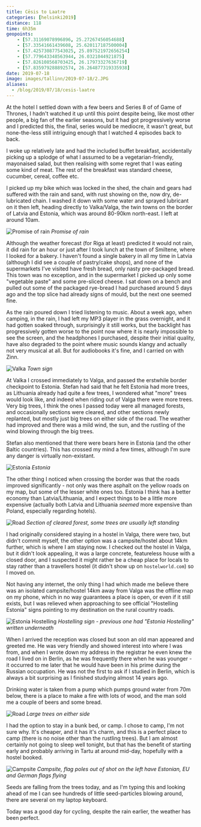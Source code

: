 ```yaml
--- 
title: Cēsis to Laatre
categories: [helsinki2019]
distance: 118
time: 6h35m
geopoints:
    - [57.31169078996896, 25.27267456054688]
    - [57.33541661439608, 25.620117187500004]
    - [57.425730877543025, 25.897521972656254]
    - [57.779643348563944, 26.0321044921875]
    - [57.826108568703425, 26.17973327636719]
    - [57.835979288892574, 26.264877319335938]
date: 2019-07-18
image: images/tallinn/2019-07-18/2.JPG
aliases:
  - /blog/2019/07/18/cesis-laatre
---
```


At the hotel I settled down with a few beers and Series 8 of of Game of
Thrones, I hadn't watched it up until this point despite being, like most
other people, a big fan of the earlier seasons, but it had got progressively
worse and I predicted this, the final, series would be mediocre, it wasn't
great, but none-the-less still intriguing enough that I watched 4 episodes
back to back.

I woke up relatively late and had the included buffet breakfast, accidentally
picking up a splodge of what I assumed to be a vegetarian-friendly, mayonaised
salad, but then realising with some regret that I was eating some kind of
meat. The rest of the breakfast was standard cheese, cucumber, cereal, coffee
etc.

I picked up my bike which was locked in the shed, the chain and gears had
suffered with the rain and sand, with rust showing on the, now dry,
de-lubricated chain. I washed it down with some water and sprayed lubricant on
it then left, heading directly to Valka/Valga, the twin towns on the border of
Latvia and Estonia, which was around 80-90km north-east. I left at around
10am.

![Promise of rain](/images/tallinn/2019-07-18/1.JPG)
*Promise of rain*

Although the weather forecast (for Riga at least) predicted it would not rain,
it did rain for an hour or just after I took lunch at the town of Smiltene,
where I looked for a bakery. I haven't found a single bakery in all my time in
Latvia (although I did see a couple of pastry/cake shops), and none of the
supermarkets I've visited have fresh bread, only nasty pre-packaged bread.
This town was no exception, and in the supermarket I picked up only some
"vegetable paste" and some pre-sliced cheese. I sat down on a bench and pulled
out some of the packaged rye-bread I had purchased around 5 days ago and the
top slice had already signs of mould, but the next one seemed fine.

As the rain poured down I tried listening to music. About a week ago, when
camping, in the rain, I had left my MP3 player in the grass overnight, and it
had gotten soaked through, surprisingly it still works, but the backlight has
progressively gotten worse to the point now where it is nearly impossible to
see the screen, and the headphones I purchased, despite their initial quality,
have also degraded to the point where music sounds klangy and actually not very
musical at all. But for audiobooks it's fine, and I carried on with Zinn.

![Valka](/images/tallinn/2019-07-18/2.JPG)
*Town sign*

At Valka I crossed immediately to Valga, and passed the erstwhile border
checkpoint to Estonia. Stefan had said that he felt Estonia had more trees, as
Lithuania already had quite a few trees, I wondered what "more" trees would
look like, and indeed when riding out of Valga there were more trees. Very big
trees, I think the ones I passed today were all managed forests, and
occasionally sections were cleared, and other sections newly replanted, but
mostly just big trees on either side of the road. The weather had improved and
there was a mild wind, the sun, and the rustling of the wind blowing through
the big trees.

Stefan also mentioned that there were bears here in Estonia (and the other
Baltic countries). This has crossed my mind a few times, although I'm sure any
danger is virtually non-existant.

![Estonia](/images/tallinn/2019-07-18/3.JPG)
*Estonia*

The other thing I noticed when crossing the border was that the roads improved
significantly - not only was there asphalt on the yellow roads on my map, but
some of the lesser white ones too. Estonia I think has a better economy than
Latvia/Lithuania, and I expect things to be a little more expensive (actually
both Latvia and Lithuania _seemed_ more expensive than Poland, especially
regarding hotels).

![Road](/images/tallinn/2019-07-18/5.JPG)
*Section of cleared forest, some trees are usually left standing*

I had originally considered staying in a hostel in Valga, there were two, but
didn't commit myself, the other option was a campsite/hostel about 14km
further, which is where I am staying now. I checked out the hostel in Valga,
but it didn't look appealing, it was a large concrete, featureless house with
a closed door, and I suspected it might rather be a cheap place for locals to
stay rather than a travellers hostel (it didn't show up on `hostelworld.com`)
so I moved on.

Not having any internet, the only thing I had which made me believe there was
an isolated campsite/hostel 14km away from Valga was the offline map on my
phone, which in no way guarantees a place is open, or even if it still exists,
but I was relieved when approaching to see official "Hostelling Estonia" signs
pointing to my destination on the rural country roads.

![Estonia Hostelling](/images/tallinn/2019-07-18/4.JPG)
*Hostelling sign - previous one had "Estonia Hostelling" written underneath*

When I arrived the reception was closed but soon an old man appeared and
greeted me. He was very friendly and showed interest into where I was from,
and when I wrote down my address in the registrar he even knew the road I
lived on in Berlin, as he was frequently there when he was younger - it
occurred to me later that he would have been in his prime during the Russian
occupation. He was not the first to ask if I studied in Berlin, which is
always a bit surprising as I finished studying almost 14 years ago.

Drinking water is taken from a pump which pumps ground water from 70m below,
there is a place to make a fire with lots of wood, and the man sold me a
couple of beers and some bread.

![Road](/images/tallinn/2019-07-18/6.JPG)
*Large trees on either side*

I had the option to stay in a bunk bed, or camp. I chose to camp, I'm not sure
why. It's cheaper, and it has it's charm, and this is a perfect place to camp
(there is no noise other than the rustling trees). But I am almost certainly
not going to sleep well tonight, but that has the benefit of starting early
and probably arriving in Tartu at around mid-day, hopefully with a hostel
booked.

![Campsite](/images/tallinn/2019-07-18/7.JPG)
*Campsite, flag poles out of shot on the left have Estonian, EU and German
flags flying*

Seeds are falling from the trees today, and as I'm typing this and looking
ahead of me I can see hundreds of little seed-particles blowing around, there
are several on my laptop keyboard.

Today was a good day for cycling, despite the rain earlier, the weather has
been perfect.
